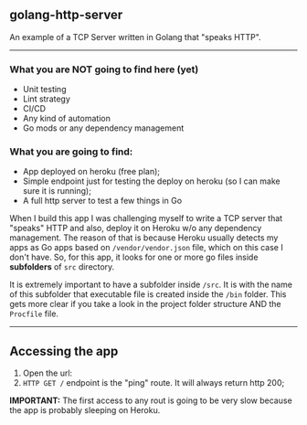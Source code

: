 ## golang-http-server
An example of a TCP Server written in Golang that "speaks HTTP".

---
### What you are NOT going to find here (yet)
  
* Unit testing
* Lint strategy
* CI/CD
* Any kind of automation
* Go mods or any dependency management

### What you are going to find:

* App deployed on heroku (free plan);
* Simple endpoint just for testing the deploy on heroku (so I can make sure it is running);
* A full http server to test a few things in Go

When I build this app I was challenging myself to write a TCP server that "speaks" HTTP and
also, deploy it on Heroku w/o any dependency management. The reason of that is because 
Heroku usually detects my apps as Go apps based on `/vendor/vendor.json` file, which on this
case I don't have. So, for this app, it looks for one or more go files inside **subfolders** of 
`src` directory.

It is extremely important to have a subfolder inside `/src`. It is with the name of this subfolder 
that executable file is created inside the `/bin` folder. This gets more clear if you take a look
in the project folder structure AND the `Procfile` file.

---
## Accessing the app

1. Open the url: 
2. `HTTP GET /` endpoint is the "ping" route.  It will always return http 200;

**IMPORTANT:** The first access to any rout is going to be very slow because the app is probably sleeping on Heroku.
